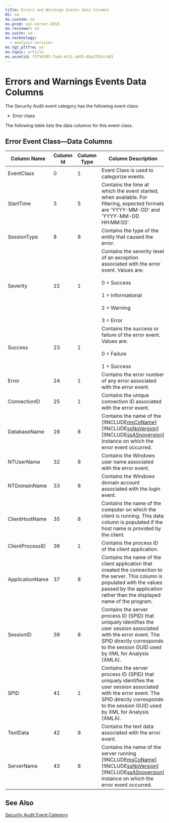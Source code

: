 ```yaml
---
title: Errors and Warnings Events Data Columns
H1: na
ms.custom: na
ms.prod: sql-server-2016
ms.reviewer: na
ms.suite: na
ms.technology: 
  - analysis-services
ms.tgt_pltfrm: na
ms.topic: article
ms.assetid: f375d303-7aab-4c51-a955-05a2762cc4d1
---
```

# Errors and Warnings Events Data Columns
  The Security Audit event category has the following event class:  
  
-   Error class  
  
 The following table lists the data columns for this event class.  
  
## Error Event Class—Data Columns  
  
|**Column Name**|**Column Id**|**Column Type**|**Column Description**|  
|---------------------|-------------------|---------------------|----------------------------|  
|EventClass|0|1|Event Class is used to categorize events.|  
|StartTime|3|5|Contains the time at which the event started, when available. For filtering, expected formats are 'YYYY-MM-DD' and 'YYYY-MM-DD HH:MM:SS'.|  
|SessionType|8|8|Contains the type of the entity that caused the error.|  
|Severity|22|1|Contains the severity level of an exception associated with the error event. Values are:<br /><br /> 0 = Success<br /><br /> 1 = Informational<br /><br /> 2 = Warning<br /><br /> 3 = Error|  
|Success|23|1|Contains the success or failure of the error event. Values are:<br /><br /> 0 = Failure<br /><br /> 1 = Success|  
|Error|24|1|Contains the error number of any error associated with the error event.|  
|ConnectionID|25|1|Contains the unique connection ID associated with the error event.|  
|DatabaseName|28|8|Contains the name of the [!INCLUDE[msCoName](../../Token/Other/msCoName_md.md)] [!INCLUDE[ssNoVersion](../../Token/Other/ssNoVersion_md.md)] [!INCLUDE[ssASnoversion](../../Token/Other/ssASnoversion_md.md)] instance on which the error event occurred.|  
|NTUserName|32|8|Contains the Windows user name associated with the error event.|  
|NTDomainName|33|8|Contains the Windows domain account associated with the login event.|  
|ClientHostName|35|8|Contains the name of the computer on which the client is running. This data column is populated if the host name is provided by the client.|  
|ClientProcessID|36|1|Contains the process ID of the client application.|  
|ApplicationName|37|8|Contains the name of the client application that created the connection to the server. This column is populated with the values passed by the application rather than the displayed name of the program.|  
|SessionID|39|8|Contains the server process ID (SPID) that uniquely identifies the user session associated with the error event. The SPID directly corresponds to the session GUID used by XML for Analysis (XMLA).|  
|SPID|41|1|Contains the server process ID (SPID) that uniquely identifies the user session associated with the error event. The SPID directly corresponds to the session GUID used by XML for Analysis (XMLA).|  
|TextData|42|9|Contains the text data associated with the error event.|  
|ServerName|43|8|Contains the name of the server running [!INCLUDE[msCoName](../../Token/Other/msCoName_md.md)] [!INCLUDE[ssNoVersion](../../Token/Other/ssNoVersion_md.md)] [!INCLUDE[ssASnoversion](../../Token/Other/ssASnoversion_md.md)] instance on which the error event occurred.|  
  
## See Also  
 [Security Audit Event Category](../../Topics/TopicNameNotContainA/Security-Audit-Event-Category.md)  
  
  